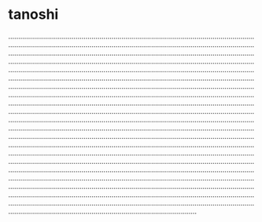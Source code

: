 # tanoshi

...........................................................................................................................................................................................................................................................................................................................................................................................................................................................................................................................................................................................................................................................................................................................................................................................................................................................................................................................................................................................................................................................................................................................................................................................................................................................................................................................................................................................................................................................................................................................................................................................................................................................................................................................................................................................................................................................................................................................................................................................................................................................................................................................................................................................................................................................................................................................................................................................................................................................................................................................................................................................................................................................................................................................................................................................................